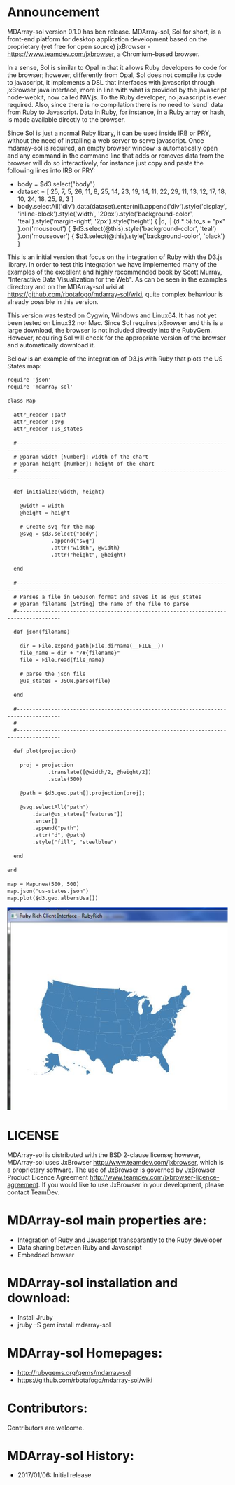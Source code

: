 Announcement
============

MDArray-sol version 0.1.0 has ben release.  MDArray-sol, Sol for short, is a front-end
platform for desktop application development based on the proprietary (yet free for
open source) jxBrowser - https://www.teamdev.com/jxbrowser, a Chromium-based browser.

In a sense, Sol is similar to Opal in that it allows Ruby developers to code for the
browser; however, differently from Opal, Sol does not compile its code to javascript,
it implements a DSL that interfaces with javascript through jxBrowser java interface,
more in line with what is provided by the javascript node-webkit, now called NW.js.
To the Ruby developer, no javascript is ever required.  Also, since there is no
compilation there is no need to 'send' data from Ruby to Javascript.  Data in Ruby,
for instance, in a Ruby array or hash, is made available directly to the browser.

Since Sol is just a normal Ruby libary, it can be used inside IRB or PRY, without
the need of installing a web server to serve javascript.  Once mdarray-sol is
required, an empty browser window is automatically open and any command in the
command line that adds or removes data from the browser will do so interactively, for
instance just copy and paste the following lines into IRB or PRY:

  + body = $d3.select("body")
  + dataset = [ 25, 7, 5, 26, 11, 8, 25, 14, 23, 19,
            14, 11, 22, 29, 11, 13, 12, 17, 18, 10,
            24, 18, 25, 9, 3 ]
  + body.selectAll('div').data(dataset).enter(nil).append('div').style('display', 'inline-block').style('width', '20px').style('background-color', 'teal').style('margin-right', '2px').style('height') { |d, i| (d * 5).to_s + "px" }.on('mouseout') { $d3.select(@this).style('background-color', 'teal') }.on('mouseover') { $d3.select(@this).style('background-color', 'black') }

This is an initial version that focus on the integration of Ruby with the D3.js library.
In order to test this integration we have implemented many of the examples of the
excellent and highly recommended book by Scott Murray, "Interactive Data Visualization
for the Web".  As can be seen in the examples directory and on the MDArray-sol wiki at
https://github.com/rbotafogo/mdarray-sol/wiki, quite complex behaviour is already
possible in this version.

This version was tested on Cygwin, Windows and Linux64.  It has not yet been tested on
Linux32 nor Mac.  Since Sol requires jxBrowser and this is a large download, the
browser is not included directly into the RubyGem.  However, requiring Sol will check for
the appropriate version of the browser and automatically download it.  

Bellow is an example of the integration of D3.js with Ruby that plots the US States map:
    

    require 'json'
    require 'mdarray-sol'

    class Map

      attr_reader :path
      attr_reader :svg
      attr_reader :us_states
    
      #------------------------------------------------------------------------------------
      # @param width [Number]: width of the chart
      # @param height [Number]: height of the chart
      #------------------------------------------------------------------------------------

      def initialize(width, height)
      
        @width = width
        @height = height

        # Create svg for the map
        @svg = $d3.select("body")
                  .append("svg")
                  .attr("width", @width)
                  .attr("height", @height)
    
      end
  
      #------------------------------------------------------------------------------------
      # Parses a file in GeoJson format and saves it as @us_states
      # @param filename [String] the name of the file to parse
      #------------------------------------------------------------------------------------

      def json(filename)
        
        dir = File.expand_path(File.dirname(__FILE__))
        file_name = dir + "/#{filename}"
        file = File.read(file_name)
    
        # parse the json file
        @us_states = JSON.parse(file)

      end
  
      #------------------------------------------------------------------------------------
      #
      #------------------------------------------------------------------------------------

      def plot(projection)
    
        proj = projection
                 .translate([@width/2, @height/2])
                 .scale(500)
		 
        @path = $d3.geo.path[].projection(proj);    
        
        @svg.selectAll("path")
            .data(@us_states["features"])
            .enter[]
            .append("path")
            .attr("d", @path)
            .style("fill", "steelblue")
        
      end
      
    end

    map = Map.new(500, 500)
    map.json("us-states.json")
    map.plot($d3.geo.albersUsa[])


![US States Map](https://github.com/rbotafogo/mdarray-sol/blob/master/images/Map.JPG)


LICENSE
=======

MDArray-sol is distributed with the BSD 2-clause license; however, MDArray-sol uses JxBrowser
http://www.teamdev.com/jxbrowser, which is a proprietary software. The use of JxBrowser
is governed by JxBrowser Product Licence Agreement
http://www.teamdev.com/jxbrowser-licence-agreement. If you would like to use JxBrowser
in your development, please contact TeamDev.


MDArray-sol main properties are:
============================

  + Integration of Ruby and Javascript transparantly to the Ruby developer
  + Data sharing between Ruby and Javascript
  + Embedded browser

MDArray-sol installation and download:
==================================

  + Install Jruby
  + jruby –S gem install mdarray-sol

MDArray-sol Homepages:
==================

  + http://rubygems.org/gems/mdarray-sol
  + https://github.com/rbotafogo/mdarray-sol/wiki

Contributors:
=============
Contributors are welcome.


MDArray-sol History:
================

  + 2017/01/06: Initial release
